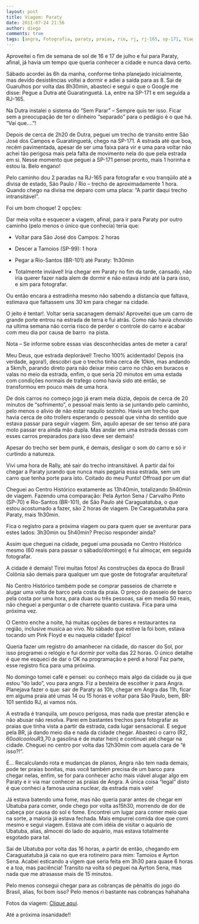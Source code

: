 ```yaml
---
layout: post
title: Viagem: Paraty
date: 2011-07-24 21:56
author: diego
comments: true
tags: [angra, Fotografia, paraty, praias, rio, rj, rj-165, sp-171, Viagens]
---
```

Aproveitei o fim de semana de sol de 16 e 17 de julho e fui para Paraty, afinal, já havia um tempo que queria conhecer a cidade e nunca dava certo.

Sábado acordei às 6h da manha, conforme tinha planejado inicialmente, mas devido desistências voltei a dormir e adiei a saída para as 8. Sai de Guarulhos por volta das 8h30min, abasteci e segui o que o Google me disse: Pegue a Dutra até Guaratinguetá. La, entre na SP-171 e em seguida a RJ-165.

Na Dutra instalei o sistema do “Sem Parar” – Sempre quis ter isso. Ficar sem a preocupação de ter o dinheiro “separado” para o pedágio é o que há. “Vai que....”!

Depois de cerca de 2h20 de Dutra, peguei um trecho de transito entre São José dos Campos e Guaratinguetá, chego na SP-171. A estrada até que boa, recém pavimentada, apesar de ser uma faixa para vir e uma para voltar não achei tão perigosa mais pela falta de movimento nela do que pela estrada em si. Nesse momento que peguei a SP-171 pensei pronto, mais 1 horinha e estou la. Belo engano!

Pelo caminho dou 2 paradas na RJ-165 para fotografar e vou tranqüilo até a divisa de estado, São Paulo / Rio – trecho de aproximadamente 1 hora. Quando chego na divisa me deparo com uma placa: “A partir daqui trecho intransitável”.

Foi um bom choque! 2 opções:

Dar meia volta e esquecer a viagem, afinal, para ir para Paraty por outro caminho (pelo menos o único que conhecia) teria que:

- Voltar para São José dos Campos: 2 horas

- Descer a Tamoios (SP-99): 1 hora

- Pegar a Rio-Santos (BR-101) até Paraty: 1h30min

- Totalmente inviável! Iria chegar em Paraty no fim da tarde, cansado, não iria querer fazer nada alem de dormir e não estava indo até la para isso, e sim para fotografar.

Ou então encara a estradinha mesmo não sabendo a distancia que faltava, estimava que faltassem uns 30 km para chegar na cidade.

O jeito é tentar!. Voltar seria sacanagem demais! Aproveitei que um carro de grande porte entrou na estrada de terra e fui atrás. Como não havia chovido na ultima semana não corria risco de perder o controle do carro e acabar com meu dia por causa de barro  na pista.

Nota – Se informe sobre essas vias desconhecidas antes de meter a cara!

Meu Deus, que estrada deplorável! Trecho 100% acidentado! Depois (na verdade, agora!), descobri que o trecho tinha cerca de 10km, mas andando a 5km/h, parando direto para não deixar meio carro no chão em buracos e valas no meio da estrada, enfim, o que seria 20 minutos em uma estada com condições normais de trafego como havia sido até então, se transformou em pouco mais de uma hora.

De dois carros no começo jogo já eram meia dúzia, depois de cerca de 20 minutos de “sofrimento”, o pessoal mais lento ia se juntando pelo caminho, pelo menos o alivio de não estar naquilo sozinho. Havia um trecho que havia cerca de oito trollers esperando o pessoal que vinha do sentido que estava passar para seguir viagem. Sim, aquilo apesar de ser tenso até para moto passar era ainda mão dupla. Mas andar em uma estrada dessas com esses carros preparados para isso deve ser demais!

Apesar do trecho ser bem punk, é demais, desligar o som do carro e só ir curtindo a natureza.

Vivi uma hora de Rally, até sair do trecho intransitável. A partir daí foi chegar a Paraty jurando que nunca mais pegaria essa estrada, sem um carro que tenha porte para isto. Coitado do meu Punto! Offroad por um dia!

Cheguei ao Centro Histórico exatamente as 13h40min, totalizando 5h40min de viagem. Fazendo uma comparação: Pela Ayrton Sena / Carvalho Pinto (SP-70) e Rio-Santos (BR-101), de São Paulo até Caraguatatuba, o que estou acostumado a fazer, são 2 horas de viagem. De Caraguatatuba para Paraty, mais 1h30min.

Fica o registro para a próxima viagem ou para quem quer se aventurar para estes lados: 3h30min ou 5h40min? Preciso responder ainda?

Assim que cheguei na cidade, peguei uma pousada no Centro Histórico mesmo (60 reais para passar o sábado/domingo) e fui almoçar, em seguida fotografar.

A cidade é demais! Tirei muitas fotos! As construções da época do Brasil Colônia são demais para qualquer um que goste de fotografar arquitetura!

No Centro Histórico também pode se comprar passeios de charrete e alugar uma volta de barco pela costa da praia. O preço do passeio de barco pela costa por uma hora, para duas ou três pessoas, sai em media 50 reais, não cheguei a perguntar o de charrete quanto custava. Fica para uma próxima vez.

O Centro enche a noite, há muitas opções de bares e restaurantes na região, inclusive musica ao vivo. No sábado que estive la foi bom, estava tocando um Pink Floyd e eu naquela cidade! Épico!

Queria fazer um registro do amanhecer na cidade, do nascer do Sol, por isso programei o relógio e fui dormir por volta das 22 horas. O único detalhe é que me esqueci de dar o OK na programação e perdi a hora! Faz parte, esse registro fica para uma próxima.

No domingo tomei café e pensei: ou conheço mais algo da cidade ou já que estou “do lado”, vou para angra. Fiz a besteira de escolher ir para Angra. Planejava fazer o que: sair de Paraty as 10h, chegar em Angra das 11h, ficar em alguma praia até umas 14 ou 15 horas e voltar para São Paulo, bem, BR-101 sentido RJ, ai vamos nós.

A estrada é tranquila, um pouco perigosa, mas nada que prestar atenção e não abusar não resolva. Parei em bastantes trechos para fotografar as praias que tinha vista a partir da estrada, cada lugar sensacional. E segue pela BR, já dando meio dia e nada da cidade chegar. Abasteci o carro (R$2,60 o álcool ou R$3,70 a gasolina é de matar hein) e continuei até chegar na cidade. Cheguei no centro por volta das 12h30min com aquela cara de “é isso?!”.

É... Recalculando rota e mudanças de planos, Angra não tem nada demais, pode ter praias bonitas, mas você também precisa de um barco para chegar nelas, enfim, se for para conhecer acho mais viável alugar algo em Paraty e ir via mar conhecer as praias de Angra. A única coisa “legal” disto é que conheci a famosa usina nuclear, da estrada mais vale!

Já estava batendo uma fome, mas não queria parar antes de chegar em Ubatuba para comer, onde chego por volta as15h30, morrendo de dor de cabeça por causa do sol e fome. Encontrei um lugar para comer meio que na sorte, a maioria já estava fechada. Mais empurrei comida doe que comi mesmo e segui viagem. Estava até com idéia de visitar o aquário de Ubatuba, alias, almocei do lado do aquário, mas estava totalmente esgotado para tal.

Sai de Ubatuba por volta das 16 horas, a partir de então, chegando em Caraguatatuba já caia no que era rotineiro para mim: Tamoios e Ayrton Sena. Acabei esticando a vigem que seria feita em 3h30 para quase 6 horas e a toa, mas paciência! Transito na volta só peguei na Ayrton Sena, mas nada que me atrasasse mais de 15 minutos.

Pelo menos consegui chegar para as cobranças de pênaltis do jogo do Brasil, alias, foi bom isso? Pelo menos ri bastante nas cobranças hahahaha

Fotos da viagem: <a href="https://picasaweb.google.com/dronan/Paraty?authkey=Gv1sRgCIPO3caAvoWTsAE">Clique aqui</a>.

Até a próxima insanidade!!

